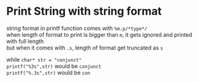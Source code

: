 # Print String with string format   
   
string format in printf function comes with `%m.p/*type*/`   
when length of format to print is bigger than `m`, it gets ignored and printed with full length   
but when it comes with `.s`, length of format get truncated as `s`   
   
while `char* str = "conjunct"`   
`printf("%3s",str)` would be `conjunct`   
`printf("%.3s",str)` would be `con`
